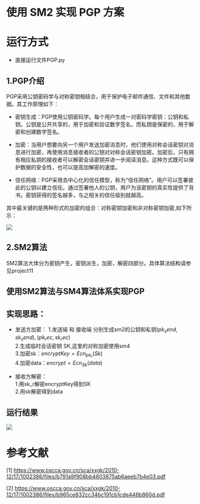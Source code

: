 # 使用 SM2 实现 PGP 方案

# 运行方式
* 直接运行文件PGP.py

## 1.PGP介绍

PGP采用公钥密码学与对称密钥相结合，用于保护电子邮件通信、文件和其他数据。其工作原理如下：

* 密钥生成：PGP使用公钥密码学。每个用户生成一对密码学密钥：公钥和私钥。公钥是公开共享的，用于加密和验证数字签名，而私钥是保密的，用于解密和创建数字签名。

* 加密：当用户想要向另一个用户发送加密消息时，他们使用对称会话密钥对消息进行加密，再使用消息接收者的公钥对对称会话密钥加密。加密后，只有拥有相应私钥的接收者可以解密会话密钥并进一步阅读消息。这种方式既可以保护数据的安全性，也可以提高加解密的速度。

* 信任网络：PGP采用去中心化的信任模型，称为“信任网络”。用户可以签署彼此的公钥以建立信任。通过签署他人的公钥，用户为该密钥的真实性提供了背书。密钥获得的签名越多，与之相关的信任级别就越高。

其中最关键的是两种形式的加密的组合：对称密钥加密和非对称密钥加密,如下所示：

![](https://pic.imgdb.cn/item/64cced481ddac507ccfd4b0b.jpg)


## 2.SM2算法

SM2算法大体分为密钥产生，密钥派生，加密，解密四部分。具体算法结构请参见project11



## 使用SM2算法与SM4算法体系实现PGP

## 实现思路：
* 发送方加密：
1.发送端 和 接收端 分别生成sm2的公钥和私钥$(pk_send,sk_send),(pk_rec,sk_rec)$<br>
2.生成临时会话密钥 SK,这里的对称加密使用sm4<br>
3.加密sk：$encryptKey=Ecn_{pk_r}(Sk)$<br>
4.加密data：$encrypt=Ecn_{Sk}(data)$<br>

* 接收方解密：<br>
1.用sk_r解密encryptKey得到SK<br>
2.用sk解密得到data<ne>

## 运行结果

![](https://pic.imgdb.cn/item/64cd02081ddac507cc31efa6.jpg)


# 参考文献

[1] https://www.oscca.gov.cn/sca/xxgk/2010-12/17/1002386/files/b791a9f908bb4803875ab6aeeb7b4e03.pdf

[2] https://www.oscca.gov.cn/sca/xxgk/2010-12/17/1002386/files/b965ce832cc34bc191cb1cde446b860d.pdf

